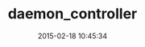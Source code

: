 ---
layout: post
title:  "daemon_controller"
repo:   "FooBarWidget/daemon_controller"
date:   2015-02-18 10:45:34
gemurl: https://github.com/FooBarWidget/daemon_controller
---
